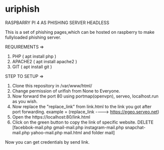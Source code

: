 # uriphish
RASPBARRY PI 4 AS PHISHING SERVER HEADLESS

This is a set of phishing pages,which can be hosted on raspberry to make fullyloaded phishing server.

REQUIREMENTS =>

1) PHP     ( apt install php )
2) APACHE2 ( apt install apache2 )
3) GIT     ( apt install git )

STEP TO SETUP =>

1) Clone this repository in /var/www/html/
2) Change permission of urifish from None to Everyone.
3) Now forward the port 80 using portmap(openvpn), serveo, localhost.run as you wish.
4) Now replace the "replace_link" from link.html to the link you got after port forwarding.
example = (replace_link ----> https://egeo.serveo.net)
4) Open the https://localhost:80/link.html
5) Click on the green button to copy the link of specific website.
DELETE [facebbok-mail.php gmail-mail.php instagram-mail.php snapchat-mail.php yahoo-mail.php mail.html and folder mail]

Now you can get credentials by send link.
